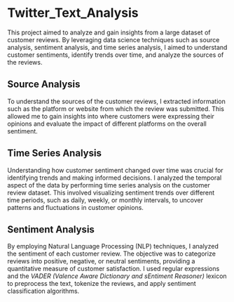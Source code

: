 # Twitter_Text_Analysis

This project aimed to analyze and gain insights from a large dataset of customer reviews. By leveraging data science techniques such as source analysis, sentiment analysis, and time series analysis, I aimed to understand customer sentiments, identify trends over time, and analyze the sources of the reviews.

## Source Analysis
To understand the sources of the customer reviews, I extracted information such as the platform or website from which the review was submitted. This allowed me to gain insights into where customers were expressing their opinions and evaluate the impact of different platforms on the overall sentiment.

## Time Series Analysis
Understanding how customer sentiment changed over time was crucial for identifying trends and making informed decisions. I analyzed the temporal aspect of the data by performing time series analysis on the customer review dataset. This involved visualizing sentiment trends over different time periods, such as daily, weekly, or monthly intervals, to uncover patterns and fluctuations in customer opinions.

## Sentiment Analysis
By employing Natural Language Processing (NLP) techniques, I analyzed the sentiment of each customer review. The objective was to categorize reviews into positive, negative, or neutral sentiments, providing a quantitative measure of customer satisfaction. I used regular expressions and the *VADER (Valence Aware Dictionary and sEntiment Reasoner)* lexicon to preprocess the text, tokenize the reviews, and apply sentiment classification algorithms.

